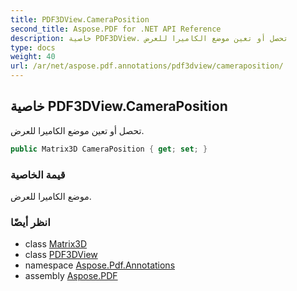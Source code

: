 ```yaml
---
title: PDF3DView.CameraPosition
second_title: Aspose.PDF for .NET API Reference
description: خاصية PDF3DView. تحصل أو تعين موضع الكاميرا للعرض
type: docs
weight: 40
url: /ar/net/aspose.pdf.annotations/pdf3dview/cameraposition/
---
```

## خاصية PDF3DView.CameraPosition

تحصل أو تعين موضع الكاميرا للعرض.

```csharp
public Matrix3D CameraPosition { get; set; }
```

### قيمة الخاصية

موضع الكاميرا للعرض.

### انظر أيضًا

* class [Matrix3D](../../../aspose.pdf/matrix3d/)
* class [PDF3DView](../)
* namespace [Aspose.Pdf.Annotations](../../../aspose.pdf.annotations/)
* assembly [Aspose.PDF](../../../)